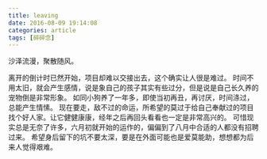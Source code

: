 ```yaml
---
title: leaving
date: 2016-08-09 19:14:08
categories: article
tags: [碎碎念]
---
```


沙泽流漫，聚散随风。

离开的倒计时已然开始，项目却难以交接出去，这个确实让人很是难过。
时间不用太旧，就会产生感情，说是象自己的孩子其实有些过分，但是说是自己长久养的宠物倒是非常形象。
如同小狗养了一年多，即使当初再丑，再讨厌，时间涤过，总能产生情愫。
现在要走，敌不过的命运，所希望的莫过于给自己奉献过的项目找个好人家。让它健健康康，经年之后再回头看看也一定是非常高兴的。
可惜现实总是无奈了许多，六月初就开始的运作的，偏偏到了八月中合适的人都没有招聘过来。
希望身后留下的坑不要太深，要是在外面可能也是爱莫能助，想想都为后来人觉得艰难。
